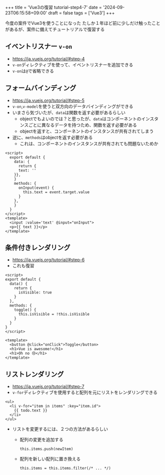 +++
title = 'Vue3の復習 tutorial-step4-7'
date = '2024-09-23T06:15:58+09:00'
draft = false
tags = ['Vue3']
+++

今度の案件でVue3を使うことになった
たしか１年ほど前に少しだけ触ったことがあるが、案件に備えてチュートリアルで復習する

## イベントリスナー `v-on`

- <https://ja.vuejs.org/tutorial/#step-4>
- `v-on`ディレクティブを使って、イベントリスナーを追加できる
- `v-on`は`@`で省略できる

## フォームバインディング

- <https://ja.vuejs.org/tutorial/#step-5>
- `v-on`,`v-model`を使うと双方向のデータバインディングができる
- いまさら気づいたが、`data`は関数を返す必要があるらしい
  - objectでもよいのでは？と思ったが、`data`はコンポーネントのインスタンスごとに異なるデータを持つため、関数を返す必要がある
  - objectを返すと、コンポーネントのインスタンスが共有されてしまう
- 逆に、`methods`はobjectを返す必要がある
  - これは、コンポーネントのインスタンスが共有されても問題ないためか

```vue
<script>
  export default {
    data: {
      return {
      text: ''
    }},
    }
    methods: {
      onInput(event) {
        this.text = event.target.value
      }
    },
    }
  }
</script>
<template>
  <input :value='text' @input="onInput">
  <p>{{ text }}</p>
</template>
```

## 条件付きレンダリング

- <https://ja.vuejs.org/tutorial/#step-6>
- これも復習

```vue
<script>
export default {
  data() {
    return {
      isVisible: true
    }
  },
  methods: {
    toggle() {
      this.isVisible = !this.isVisible
    }
  }
}
</script>

<template>
  <button @click="onClick">Toggle</button>
  <h1>Vue is awesome!</h1>
  <h1>Oh no 😢</h1>
</template>

```

## リストレンダリング

- <https://ja.vuejs.org/tutorial/#step-7>
- `v-for`ディレクティブを使用すると配列を元にリストをレンダリングできる

```vue
<ul>
  <li v-for="item in items" :key="item.id">
    {{ todo.text }}
  </li>
</ul>
```

- リストを変更するには、２つの方法があるらしい
  - 配列の変更を追加する

    ```vue
    this.items.push(newItem)
    ```

  - 配列を新しい配列に置き換える

    ```vue
    this.items = this.items.filter(/* ... */)  
    ```

